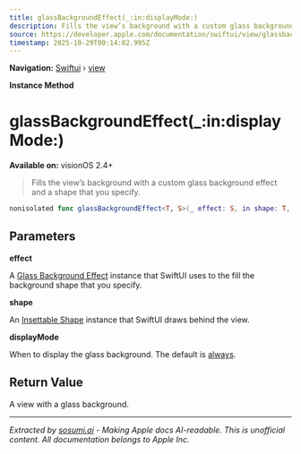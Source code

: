 ```yaml
---
title: glassBackgroundEffect(_:in:displayMode:)
description: Fills the view’s background with a custom glass background effect and a shape that you specify.
source: https://developer.apple.com/documentation/swiftui/view/glassbackgroundeffect(_:in:displaymode:)
timestamp: 2025-10-29T00:14:02.995Z
---
```


**Navigation:** [Swiftui](/documentation/swiftui) › [view](/documentation/swiftui/view)

**Instance Method**

# glassBackgroundEffect(_:in:displayMode:)

**Available on:** visionOS 2.4+

> Fills the view’s background with a custom glass background effect and a shape that you specify.

```swift
nonisolated func glassBackgroundEffect<T, S>(_ effect: S, in shape: T, displayMode: GlassBackgroundDisplayMode = .always) -> some View where T : InsettableShape, S : GlassBackgroundEffect
```

## Parameters

**effect**

A [Glass Background Effect](/documentation/swiftui/glassbackgroundeffect) instance that SwiftUI uses to the fill the background shape that you specify.



**shape**

An [Insettable Shape](/documentation/swiftui/insettableshape) instance that SwiftUI draws behind the view.



**displayMode**

When to display the glass background. The default is [always](/documentation/swiftui/glassbackgrounddisplaymode/always).



## Return Value

A view with a glass background.

---

*Extracted by [sosumi.ai](https://sosumi.ai) - Making Apple docs AI-readable.*
*This is unofficial content. All documentation belongs to Apple Inc.*
